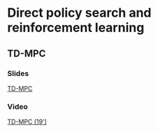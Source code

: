 # Direct policy search and reinforcement learning

## TD-MPC

### Slides

[TD-MPC](https://master-dac.isir.upmc.fr/rl/td-mpc.pdf)

### Video

[TD-MPC (19')](https://www.youtube.com/watch?v=Znyc8xvdWLs)

